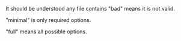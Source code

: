 It should be understood any file contains "bad" means it is not valid.

"minimal" is only required options.

"full" means all possible options.
